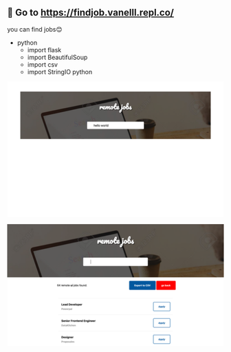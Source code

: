 ## 🎁 Go to https://findjob.vanelll.repl.co/

you can find jobs😊

- python
  - import flask
  - import BeautifulSoup
  - import csv 
  - import StringIO python

![home](/img/home.png)

![search](/img/search.png)


